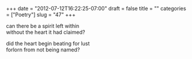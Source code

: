 +++
date = "2012-07-12T16:22:25-07:00"
draft = false
title = ""
categories = ["Poetry"]
slug = "47"
+++

<p>can there be a spirit left within<br />without the heart it had claimed?</p>
<p>did the heart begin beating for lust<br />forlorn from not being named?<small><em><small><em><small> </small></em></small></em></small></p>
